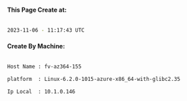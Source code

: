 
   
#### This Page Create at:

```bash

2023-11-06 - 11:17:43 UTC

```

#### Create By Machine:

```bash

Host Name : fv-az364-155

platform  : Linux-6.2.0-1015-azure-x86_64-with-glibc2.35

Ip Local  : 10.1.0.146

```

